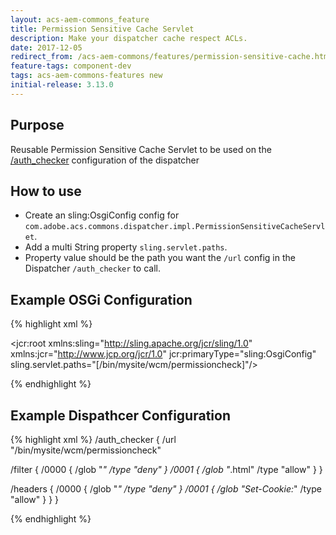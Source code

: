 ```yaml
---
layout: acs-aem-commons_feature
title: Permission Sensitive Cache Servlet
description: Make your dispatcher cache respect ACLs.
date: 2017-12-05
redirect_from: /acs-aem-commons/features/permission-sensitive-cache.html
feature-tags: component-dev
tags: acs-aem-commons-features new
initial-release: 3.13.0
---
```


## Purpose

Reusable Permission Sensitive Cache Servlet to be used on the [/auth_checker](https://helpx.adobe.com/experience-manager/kb/PSCachingDelivery.html) configuration of the dispatcher

## How to use
* Create an sling:OsgiConfig config for `com.adobe.acs.commons.dispatcher.impl.PermissionSensitiveCacheServlet`.
* Add a multi String property `sling.servlet.paths`.
* Property value should be the path you want the `/url` config in the Dispatcher `/auth_checker` to call.

## Example OSGi Configuration
{% highlight xml %}
<?xml version="1.0" encoding="UTF-8"?>
<jcr:root xmlns:sling="http://sling.apache.org/jcr/sling/1.0" xmlns:jcr="http://www.jcp.org/jcr/1.0"
    jcr:primaryType="sling:OsgiConfig"
    sling.servlet.paths="[/bin/mysite/wcm/permissioncheck]"/>

{% endhighlight %}

## Example Dispathcer Configuration
{% highlight xml %}
/auth_checker
  {
  /url "/bin/mysite/wcm/permissioncheck"
       
  /filter
    {
    /0000
      {
      /glob "*"
      /type "deny"
      }
    /0001
      {
      /glob "*.html"
      /type "allow"
      }
    }

  /headers
    {
    /0000
      {
      /glob "*"
      /type "deny"
      }
    /0001
      {
      /glob "Set-Cookie:*"
      /type "allow"
      }
    }
  }

{% endhighlight %}
